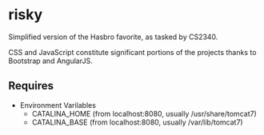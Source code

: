 risky
========================
Simplified version of the Hasbro favorite, as tasked by CS2340. 

CSS and JavaScript constitute significant portions of the projects thanks to Bootstrap and AngularJS.

Requires
--------
- Environment Varilables
    - CATALINA\_HOME (from localhost:8080, usually /usr/share/tomcat7)
    - CATALINA\_BASE (from localhost:8080, usually /var/lib/tomcat7)
